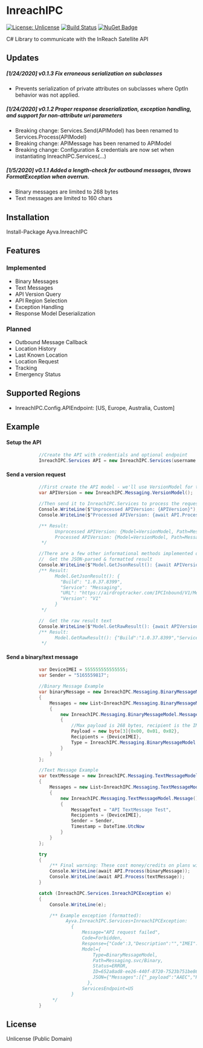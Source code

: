 # InreachIPC
[![License: Unlicense](https://img.shields.io/badge/license-Unlicense-blue.svg)](http://unlicense.org/)
[![Build Status](https://dev.azure.com/AyvaLimited/InreachIPC/_apis/build/status/Nick-W.InreachIPC?branchName=master)](https://dev.azure.com/AyvaLimited/InreachIPC/_build/latest?definitionId=1&branchName=master)
[![NuGet Badge](https://buildstats.info/nuget/Ayva.InreachIPC)](https://www.nuget.org/packages/Ayva.InreachIPC/)

C# Library to communicate with the InReach Satellite API
## Updates
##### [1/24/2020] v0.1.3 Fix erroneous serialization on subclasses
- Prevents serialization of private attributes on subclasses where OptIn behavior was not applied.
##### [1/24/2020] v0.1.2 Proper response deserialization, exception handling, and support for non-attribute uri parameters
- Breaking change: Services.Send(APIModel) has been renamed to Services.Process(APIModel)
- Breaking change: APIMessage has been renamed to APIModel
- Breaking change: Configuration & credentials are now set when instantiating InreachIPC.Services(...)
##### [1/5/2020] v0.1.1 Added a length-check for outbound messages, throws FormatException when overrun.
- Binary messages are limited to 268 bytes
- Text messages are limited to 160 chars

## Installation
Install-Package Ayva.InreachIPC

## Features
### Implemented
* Binary Messages
* Text Messages
* API Version Query
* API Region Selection
* Exception Handling
* Response Model Deserialization
### Planned
* Outbound Message Callback
* Location History
* Last Known Location
* Location Request
* Tracking
* Emergency Status

## Supported Regions
* InreachIPC.Config.APIEndpoint: [US, Europe, Australia, Custom]

## Example
#### Setup the API
```C#
            //Create the API with credentials and optional endpoint
            InreachIPC.Services API = new InreachIPC.Services(username:"user@name", password:"correct horse battery staple!", region: InreachIPC.Config.RegionalEndpoints.US);
```
#### Send a version request
```C#
            //First create the API model - we'll use VersionModel for this example
            var APIVersion = new InreachIPC.Messaging.VersionModel();

            //Then send it to InreachIPC.Services to process the request & response.  The model will be populated with the result information, diagnostic information, and the response.
            Console.WriteLine($"Unprocessed APIVersion: {APIVersion}");
            Console.WriteLine($"Processed APIVersion: {await API.Process(APIVersion)}");

            /** Result:
                  Unprocessed APIVersion: {Model=VersionModel, Path=Messaging.svc/Version, Status=NEW, ID=87207750-1ac1-4459-b4b5-d0641140687e | JSON: "{}"}
                  Processed APIVersion: {Model=VersionModel, Path=Messaging.svc/Version, Status=PROCESSED, ID=87207750-1ac1-4459-b4b5-d0641140687e | JSON: "{"Build":"1.0.37.8399","Service":"Messaging","URL":"https://airdroptracker.com/IPCInbound/V1/Messaging.svc","Version":"V1"}"}
             */

            //There are a few other informational methods implemented on the APIModel type:
            //  Get the JSON-parsed & formatted result
            Console.WriteLine($"Model.GetJsonResult(): {await APIVersion.GetJsonResult()}");
            /** Result:
                  Model.GetJsonResult(): {
                    "Build": "1.0.37.8399",
                    "Service": "Messaging",
                    "URL": "https://airdroptracker.com/IPCInbound/V1/Messaging.svc",
                    "Version": "V1"
                  }
             */

            //  Get the raw result text
            Console.WriteLine($"Model.GetRawResult(): {await APIVersion.GetRawResult()}");
            /** Result:
                  Model.GetRawResult(): {"Build":"1.0.37.8399","Service":"Messaging","URL":"https:\/\/airdroptracker.com\/IPCInbound\/V1\/Messaging.svc","Version":"V1"}
             */
```
#### Send a binary/text message
```C#
            var DeviceIMEI = 555555555555555;
            var Sender = "5165559817";

            //Binary Message Example
            var binaryMessage = new InreachIPC.Messaging.BinaryMessageModel()
            {
                Messages = new List<InreachIPC.Messaging.BinaryMessageModel.Message>()
                {
                    new InreachIPC.Messaging.BinaryMessageModel.Message()
                    {
                        //Max payload is 268 bytes, recipient is the IMEI
                        Payload = new byte[3]{0x00, 0x01, 0x02},
                        Recipients = {DeviceIMEI},
                        Type = InreachIPC.Messaging.BinaryMessageModel.Message.BinaryTypeModel.Generic
                    }
                }
            };

            //Text Message Example
            var textMessage = new InreachIPC.Messaging.TextMessageModel()
            {
                Messages = new List<InreachIPC.Messaging.TextMessageModel.Message>()
                {
                    new InreachIPC.Messaging.TextMessageModel.Message()
                    {
                        MessageText = "API TextMessage Test",
                        Recipients = {DeviceIMEI},
                        Sender = Sender,
                        Timestamp = DateTime.UtcNow
                    }
                }
            };

            try
            {
                /** Final warning: These cost money/credits on plans without unlimited messaging, and require valid credentials **/
                Console.WriteLine(await API.Process(binaryMessage));
                Console.WriteLine(await API.Process(textMessage));
            }

            catch (InreachIPC.Services.InreachIPCException e)
            {
                Console.WriteLine(e);

                /** Example exception (formatted):
                      Ayva.InreachIPC.Services+InreachIPCException:
                        {
                            Message="API request failed",
                            Code=Forbidden,
                            Response={"Code":3,"Description":"","IMEI":null,"Message":"Invalid username or password","URL":"https:\/\/airdroptracker.com\/IPCInbound\/V1\/Messaging.svc\/Binary"},
                            Model={
                                Type=BinaryMessageModel,
                                Path=Messaging.svc/Binary,
                                Status=ERROR,
                                ID=652a8ad8-ee26-440f-8720-7523b751be86
                                JSON={"Messages":[{"_payload":"AAEC","Recipients":[555555555555555],"Type":1,"Payload":"AAEC"}]}
                              },
                            ServicesEndpoint=US
                        }
                 */
            }
```

## License
Unlicense (Public Domain)
